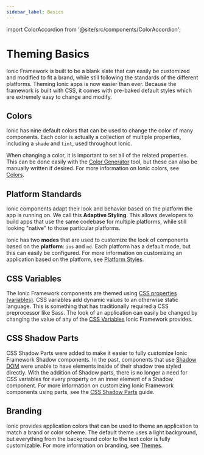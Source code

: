 ```yaml
---
sidebar_label: Basics
---
```


import ColorAccordion from '@site/src/components/ColorAccordion';

# Theming Basics

Ionic Framework is built to be a blank slate that can easily be customized and modified to fit a brand, while still following the standards of the different platforms. Theming Ionic apps is now easier than ever. Because the framework is built with CSS, it comes with pre-baked default styles which are extremely easy to change and modify.

## Colors

Ionic has nine default colors that can be used to change the color of many components. Each color is actually a collection of multiple properties, including a `shade` and `tint`, used throughout Ionic.

When changing a color, it is important to set all of the related properties. This can be done easily with the [Color Generator](color-generator.mdx) tool, but these can also be manually written if desired. For more information on Ionic colors, see [Colors](colors.md).

<ColorAccordion />

## Platform Standards

Ionic components adapt their look and behavior based on the platform the app is running on. We call this <strong>Adaptive Styling</strong>. This allows developers to build apps that use the same codebase for multiple platforms, while still looking "native" to those particular platforms.

Ionic has two **modes** that are used to customize the look of components based on the **platform**: `ios` and `md`. Each platform has a default mode, but this can easily be configured. For more information on customizing an application based on the platform, see [Platform Styles](platform-styles.md).

## CSS Variables

The Ionic Framework components are themed using <a href="https://developer.mozilla.org/en-US/docs/Web/CSS/Using_CSS_variables" target="_blank" rel="noopener noreferrer">CSS properties (variables)</a>. CSS variables add dynamic values to an otherwise static language. This is something that has traditionally required a CSS preprocessor like Sass. The look of an application can easily be changed by changing the value of any of the [CSS Variables](css-variables.md) Ionic Framework provides.

## CSS Shadow Parts

CSS Shadow Parts were added to make it easier to fully customize Ionic Framework Shadow components. In the past, components that use <a href="https://developer.mozilla.org/en-US/docs/Web/Web_Components/Using_shadow_DOM" target="_blank" rel="noopener noreferrer">Shadow DOM</a> were unable to have elements inside of their shadow tree styled directly. With the addition of Shadow parts, there is no longer a need for CSS variables for every property on an inner element of a Shadow component. For more information on customizing Ionic Framework components using parts, see the [CSS Shadow Parts](css-shadow-parts.md) guide.

## Branding

Ionic provides application colors that can be used to theme an application to match a brand or color scheme. The default theme uses a light background, but everything from the background color to the text color is fully customizable. For more information on branding, see [Themes](themes.md).
